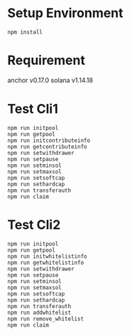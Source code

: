 # Setup Environment
```
npm install
```

# Requirement
anchor v0.17.0
solana v1.14.18

# Test  Cli1
```
npm run initpool
npm run getpool
npm run initcontributeinfo
npm run getcontributeinfo
npm run setwithdrawer
npm run setpause
npm run setminsol
npm run setmaxsol
npm run setsoftcap
npm run sethardcap
npm run transferauth
npm run claim
```

# Test  Cli2
```
npm run initpool
npm run getpool
npm run initwhitelistinfo
npm run getwhitelistinfo
npm run setwithdrawer
npm run setpause
npm run setminsol
npm run setmaxsol
npm run setsoftcap
npm run sethardcap
npm run transferauth
npm run addwhitelist
npm run remove_whitelist
npm run claim
```